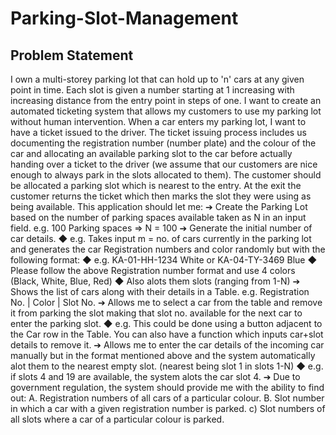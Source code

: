 # Parking-Slot-Management
## Problem Statement
I own a multi-storey parking lot that can hold up to 'n' cars at any given point in time. Each slot is
given a number starting at 1 increasing with increasing distance from the entry point in steps of
one. I want to create an automated ticketing system that allows my customers to use my parking
lot without human intervention.
When a car enters my parking lot, I want to have a ticket issued to the driver. The ticket issuing
process includes us documenting the registration number (number plate) and the colour of the
car and allocating an available parking slot to the car before actually handing over a ticket to the
driver (we assume that our customers are nice enough to always park in the slots allocated to
them). The customer should be allocated a parking slot which is nearest to the entry. At the exit
the customer returns the ticket which then marks the slot they were using as being available.
This application should let me:
➔ Create the Parking Lot based on the number of parking spaces available taken as N in an
input field. e.g. 100 Parking spaces => N = 100
➔ Generate the initial number of car details.
◆ e.g. Takes input m = no. of cars currently in the parking lot and generates the
car Registration numbers and color randomly but with the following format:
◆ e.g. KA-01-HH-1234 White or KA-04-TY-3469 Blue
◆ Please follow the above Registration number format and use 4 colors (Black,
White, Blue, Red)
◆ Also alots them slots (ranging from 1-N)
➔ Shows the list of cars along with their details in a Table. e.g.
Registration No. | Color | Slot No.
➔ Allows me to select a car from the table and remove it from parking the slot making that
slot no. available for the next car to enter the parking slot.
◆ e.g. This could be done using a button adjacent to the Car row in the Table. You can
also have a function which inputs car+slot details to remove it.
➔ Allows me to enter the car details of the incoming car manually but in the format
mentioned above and the system automatically alot them to the nearest empty slot.
(nearest being slot 1 in slots 1-N)
◆ e.g. if slots 4 and 19 are available, the system alots the car slot 4.
➔ Due to government regulation, the system should provide me with the ability to find out:
A. Registration numbers of all cars of a particular colour.
B. Slot number in which a car with a given registration number is parked. c) Slot
numbers of all slots where a car of a particular colour is parked.
